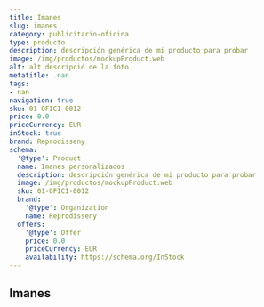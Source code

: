 ```yaml
---
title: Imanes
slug: imanes
category: publicitario-oficina
type: producto
description: descripción genérica de mi producto para probar
image: /img/productos/mockupProduct.web
alt: alt descripció de la foto
metatitle: .nan
tags:
- nan
navigation: true
sku: 01-OFICI-0012
price: 0.0
priceCurrency: EUR
inStock: true
brand: Reprodisseny
schema:
  '@type': Product
  name: Imanes personalizados
  description: descripción genérica de mi producto para probar
  image: /img/productos/mockupProduct.web
  sku: 01-OFICI-0012
  brand:
    '@type': Organization
    name: Reprodisseny
  offers:
    '@type': Offer
    price: 0.0
    priceCurrency: EUR
    availability: https://schema.org/InStock
---
```


## Imanes

